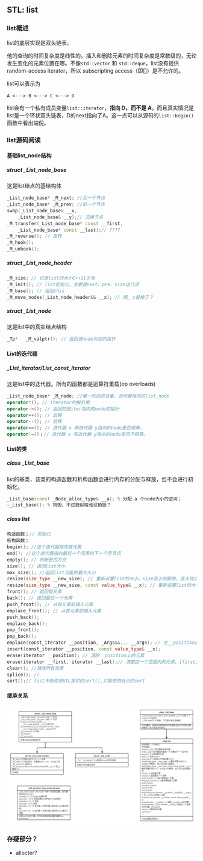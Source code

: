 ## STL: list

### list概述

list的底层实现是双头链表。

他的查询的时间复杂度是线性的，插入和删除元素的时间复杂度是常数级的，无论发生变化的元素位置在哪。不像`std::vector` 和 `std::deque`，list没有提供 random-access iterator，所以 subscripting access（即[]）是不允许的。

list可以表示为

```
A <---> B <---> C <---> D
```

list会有一个私有成员变量`list::iterator`，**指向 D，而不是 A**。而且真实情况是list是一个环状双头链表，D的next指向了A。这一点可以从源码的`list::begin()`函数中看出端倪。

### list源码阅读

#### 基础list_node结构

##### **struct _List_node_base**

这是list结点的基结构体

```cpp
_List_node_base* _M_next; //后一个节点
_List_node_base* _M_prev; //前一个节点
swap(_List_node_base& __x, 
    _List_node_base& __y);// 交换节点
_M_transfer(_List_node_base* const __first,
    _List_node_base* const __last);// ????
_M_reverse(); // 反转
_M_hook();
_M_unhook();
```



##### struct **_List_node_header**

```cpp
_M_size; // 记录list的大小C++11才有
_M_init(); // list初始化，主要是next、pre、size这几项
_M_base(); // 返回this
_M_move_nodes(_List_node_header&& __x); // 把__x替换了？
```



##### struct **_List_node**

这是list中的真实结点结构

```cpp
_Tp*   _M_valptr(); // 返回该node对应的指针
```



#### List的迭代器

##### **_List_iterator/List_const_iterator**

这是list中的迭代器。所有的函数都是运算符重载(op overloads)

```cpp
_List_node_base* _M_node; //唯一的成员变量，迭代器指向的list_node
operator*(); // iterator的解引用
operator->(); // 返回的是iter指向的node的指针
operator++(); // 后移
operator--(); // 前移
operator==(); // 迭代器 x 和迭代器 y指向的node是否相等。
operator!=()；// 迭代器 x 和迭代器 y指向的node是否不相等。
```



#### List的类

##### **class _List_base**

list的基类，该类的构造函数和析构函数会进行内存的分配与释放，但不会进行初始化。

```cpp
_List_base(const _Node_alloc_type& __a); % 分配 a 个node大小的空间；
~_List_base(); % 销毁，不过貌似啥也没销毁？
```



##### **class list**

```cpp
构造函数；// 初始化
析构函数；
begin(); //这个迭代器指向首元素
end(); //这个迭代器指向最后一个元素的下一个空节点
empty(); // 判断是否为空
size(); // 返回list大小
max_size(); //返回list可能的最大大小
resize(size_type __new_size); // 重新设置list的大小，size变小则删除，变大则以默认值添加
resize(size_type __new_size, const value_type& __x); // 重新设置list的大小，size变小则删除，变大则以给定值添加
front(); // 返回首元素
back(); // 返回最后一个元素
push_front(); // 从首元素前插入元素
emplace_front(); // 从首元素前插入元素
push_back();
emplace_back();
pop_front();
pop_back();
emplace(const_iterator __position, _Args&&... __args); // 在__position前插入对象
insert(const_iterator __position, const value_type& __x);
erase(iterator __position); // 清除__position上的元素
erase(iterator __first, iterator __last);// 清楚这一个范围内的元素。[first,last)
clear(); //清除所有元素
splice(); //
sort();// list不能使用STL提供的sort(),只能使用自己的sort
```



#### 继承关系

![stl_list](asset/stl_list.png)



### 存疑部分？

- allocter?





